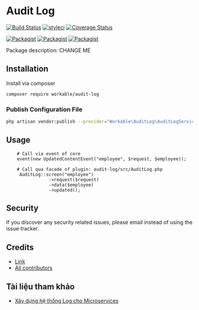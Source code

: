 # Audit Log

[![Build Status](https://travis-ci.org/workable/audit-log.svg?branch=master)](https://travis-ci.org/workable/audit-log)
[![styleci](https://styleci.io/repos/CHANGEME/shield)](https://styleci.io/repos/CHANGEME)
[![Coverage Status](https://coveralls.io/repos/github/workable/audit-log/badge.svg?branch=master)](https://coveralls.io/github/workable/audit-log?branch=master)

[![Packagist](https://img.shields.io/packagist/v/workable/audit-log.svg)](https://packagist.org/packages/workable/audit-log)
[![Packagist](https://poser.pugx.org/workable/audit-log/d/total.svg)](https://packagist.org/packages/workable/audit-log)
[![Packagist](https://img.shields.io/packagist/l/workable/audit-log.svg)](https://packagist.org/packages/workable/audit-log)

Package description: CHANGE ME

## Installation

Install via composer
```bash
composer require workable/audit-log
```

### Publish Configuration File

```bash
php artisan vendor:publish --provider="Workable\AuditLog\AuditLogServiceProvider" --tag="config"
```

## Usage
```
    # Call via event of core
    event(new UpdatedContentEvent("employee", $request, $employee));

    # Call qua facade of plugin: audit-log/src/AuditLog.php
     AuditLog::screen("employee")
                ->request($request)
                ->data($employee)
                ->updated();
```

## Security

If you discover any security related issues, please email
instead of using the issue tracker.

## Credits
- [Link](https://github.com/workable/audit-log)
- [All contributors](https://github.com/workable/audit-log/graphs/contributors)

## Tài liệu tham khảo
- [Xây dựng hệ thống Log cho Microservices](http://bloghoctap.com/technology/xay-dung-he-thong-log-cho-microservices.html)

